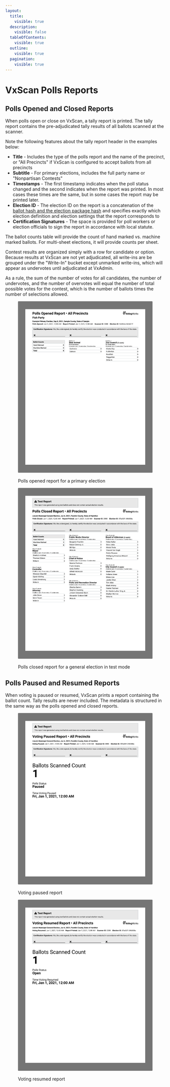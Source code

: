 ```yaml
---
layout:
  title:
    visible: true
  description:
    visible: false
  tableOfContents:
    visible: true
  outline:
    visible: true
  pagination:
    visible: true
---
```


# VxScan Polls Reports

## Polls Opened and Closed Reports

When polls open or close on VxScan, a tally report is printed. The tally report contains the pre-adjudicated tally results of all ballots scanned at the scanner.

Note the following features about the tally report header in the examples below:

* **Title** - Includes the type of the polls report and the name of the precinct, or "All Precincts" if VxScan is configured to accept ballots from all precincts
* **Subtitle** - For primary elections, includes the full party name or "Nonpartisan Contests"
* **Timestamps** - The first timestamp indicates when the poll status changed and the second indicates when the report was printed. In most cases these times are the same, but in some cases the report may be printed later.
* **Election ID** - The election ID on the report is a concatenation of the [ballot hash and the election package hash](election-package/#election-package-and-ballot-hashes) and specifies exactly which election definition and election settings that the report corresponds to
* **Certification Signatures** - The space is provided for poll workers or election officials to sign the report in accordance with local statute.

The ballot counts table will provide the count of hand marked vs. machine marked ballots. For multi-sheet elections, it will provide counts per sheet.

Contest results are organized simply with a row for candidate or option. Because results at VxScan are not yet adjudicated, all write-ins are be grouped under the "Write-In" bucket except unmarked write-ins, which will appear as undervotes until adjudicated at VxAdmin.&#x20;

As a rule, the sum of the number of votes for all candidates, the number of undervotes, and the number of overvotes will equal the number of total possible votes for the contest, which is the number of ballots times the number of selections allowed.

<figure><img src="../.gitbook/assets/image (10) (1).png" alt="" width="563"><figcaption><p>Polls opened report for a primary election</p></figcaption></figure>

<figure><img src="../.gitbook/assets/image (11) (1).png" alt="" width="563"><figcaption><p>Polls closed report for a general election in test mode</p></figcaption></figure>

## Polls Paused and Resumed Reports

When voting is paused or resumed, VxScan prints a report containing the ballot count. Tally results are never included. The metadata is structured in the same way as the polls opened and closed reports.

<figure><img src="../.gitbook/assets/image (12).png" alt="" width="563"><figcaption><p>Voting paused report</p></figcaption></figure>

<figure><img src="../.gitbook/assets/image (13).png" alt="" width="563"><figcaption><p>Voting resumed report</p></figcaption></figure>
